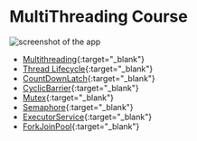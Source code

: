 # MultiThreading Course

![screenshot of the app](https://raw.githubusercontent.com/praveenorugantitech/praveenorugantitech-express-js/master/tech.PNG)

- [Multithreading](https://praveenorugantitech.blogspot.com/2019/08/multithreading.html){:target="_blank"}
- [Thread Lifecycle](https://praveenorugantitech.blogspot.com/2017/06/thread-lifecycle.html){:target="_blank"}
- [CountDownLatch](https://praveenorugantitech.blogspot.com/2019/08/countdownlatch.html){:target="_blank"}
- [CyclicBarrier](https://praveenorugantitech.blogspot.com/2018/01/cyclicbarrier.html){:target="_blank"}
- [Mutex](https://praveenorugantitech.blogspot.com/2018/01/mutex.html){:target="_blank"}
- [Semaphore](https://praveenorugantitech.blogspot.com/2018/01/semaphore.html){:target="_blank"}
- [ExecutorService](https://praveenorugantitech.blogspot.com/2018/02/executorservice.html){:target="_blank"}
- [ForkJoinPool](https://praveenorugantitech.blogspot.com/2018/03/fork-join-pool-concept.html){:target="_blank"}




